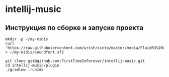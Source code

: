 # intellij-music

## Инструкция по сборке и запуске проекта
```
mkdir -p ~/my-midis
curl 'https://raw.githubusercontent.com/urish/cinto/master/media/FluidR3%20GM.sf2' > ~/my-midis/soundfont.sf2

git clone git@github.com:FirstTimeInForever/intellij-music.git
cd intellij-music/plugin
./gradlew :runIde
```

